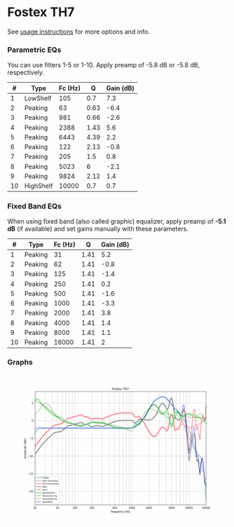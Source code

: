 # Fostex TH7
See [usage instructions](https://github.com/jaakkopasanen/AutoEq#usage) for more options and info.

### Parametric EQs
You can use filters 1-5 or 1-10. Apply preamp of -5.8 dB or -5.8 dB, respectively.

|   # | Type      |   Fc (Hz) |    Q |   Gain (dB) |
|-----|-----------|-----------|------|-------------|
|   1 | LowShelf  |       105 | 0.7  |         7.3 |
|   2 | Peaking   |        63 | 0.63 |        -6.4 |
|   3 | Peaking   |       981 | 0.66 |        -2.6 |
|   4 | Peaking   |      2388 | 1.43 |         5.6 |
|   5 | Peaking   |      6443 | 4.39 |         2.2 |
|   6 | Peaking   |       122 | 2.13 |        -0.8 |
|   7 | Peaking   |       205 | 1.5  |         0.8 |
|   8 | Peaking   |      5023 | 6    |        -2.1 |
|   9 | Peaking   |      9824 | 2.12 |         1.4 |
|  10 | HighShelf |     10000 | 0.7  |         0.7 |

### Fixed Band EQs
When using fixed band (also called graphic) equalizer, apply preamp of **-5.1 dB** (if available) and set gains manually with these parameters.

|   # | Type    |   Fc (Hz) |    Q |   Gain (dB) |
|-----|---------|-----------|------|-------------|
|   1 | Peaking |        31 | 1.41 |         5.2 |
|   2 | Peaking |        62 | 1.41 |        -0.8 |
|   3 | Peaking |       125 | 1.41 |        -1.4 |
|   4 | Peaking |       250 | 1.41 |         0.2 |
|   5 | Peaking |       500 | 1.41 |        -1.6 |
|   6 | Peaking |      1000 | 1.41 |        -3.3 |
|   7 | Peaking |      2000 | 1.41 |         3.8 |
|   8 | Peaking |      4000 | 1.41 |         1.4 |
|   9 | Peaking |      8000 | 1.41 |         1.1 |
|  10 | Peaking |     16000 | 1.41 |         2   |

### Graphs
![](./Fostex%20TH7.png)
